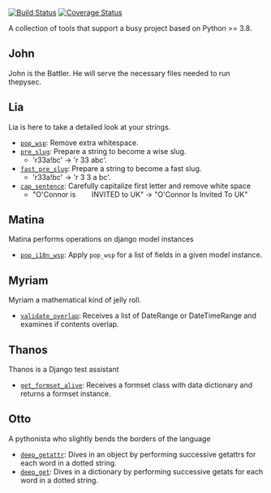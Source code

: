 [![Build Status](https://github.com/raratiru/thepysec/actions/workflows/python-package.yml/badge.svg)](https://github.com/raratiru/thepysec/actions)
[![Coverage Status](https://coveralls.io/repos/github/raratiru/thepysec/badge.svg?branch=master&service=github)](https://coveralls.io/github/raratiru/thepysec?branch=master)


A collection of tools that support a busy project based on Python >= 3.8.

John
----

John is the Battler. He will serve the necessary files needed to run thepysec.

Lia
---

Lia is here to take a detailed look at your strings.

* [`pop_wsp`](https://github.com/raratiru/thepysec/blob/571cf49798e571f542c5ec65f45cf62ec5262399/thepysec/lia.py#L19): Remove extra whitespace.
* [`pre_slug`](https://github.com/raratiru/thepysec/blob/571cf49798e571f542c5ec65f45cf62ec5262399/thepysec/lia.py#L87): Prepare a string to become a wise slug.
    * 'r33a!bc' -> 'r 33 abc'.
* [`fast_pre_slug`](https://github.com/raratiru/thepysec/blob/571cf49798e571f542c5ec65f45cf62ec5262399/thepysec/lia.py#L23): Prepare a string to become a fast slug.
    * 'r33a!bc' -> 'r 3 3 a bc'.
* [`cap_sentence`](https://github.com/raratiru/thepysec/blob/571cf49798e571f542c5ec65f45cf62ec5262399/thepysec/lia.py#L141): Carefully capitalize first letter and remove white space
    * "O'Connor is &nbsp;&nbsp;&nbsp;&nbsp;&nbsp;&nbsp; INVITED to UK" -> "O'Connor Is Invited To UK"

Matina
------

Matina performs operations on django model instances

* [`pop_i18n_wsp`](https://github.com/raratiru/thepysec/blob/571cf49798e571f542c5ec65f45cf62ec5262399/thepysec/matina.py#L18): Apply `pop_wsp` for a list of fields in a given model instance.

Myriam
------

Myriam a mathematical kind of jelly roll.

* [`validate_overlap`](https://github.com/raratiru/thepysec/blob/571cf49798e571f542c5ec65f45cf62ec5262399/thepysec/myriam.py#L16): Receives a list of DateRange or DateTimeRange and examines if contents overlap.


Thanos
------

Thanos is a Django test assistant

* [`get_formset_alive`](https://github.com/raratiru/thepysec/blob/571cf49798e571f542c5ec65f45cf62ec5262399/thepysec/thanos.py#L16): Receives a formset class with data dictionary and returns a formset instance.


Otto
----

A pythonista who slightly bends the borders of the language

* [`deep_getattr`](https://github.com/raratiru/thepysec/blob/571cf49798e571f542c5ec65f45cf62ec5262399/thepysec/otto.py#L8): Dives in an object by performing successive getattrs for each word in a dotted string.
* [`deep_get`](https://github.com/raratiru/thepysec/blob/4ee944291b832beeb75d6d22dd0a3bc045c108de/thepysec/otto.py#L22): Dives in a dictionary by performing successive getats for each word in a dotted string.
